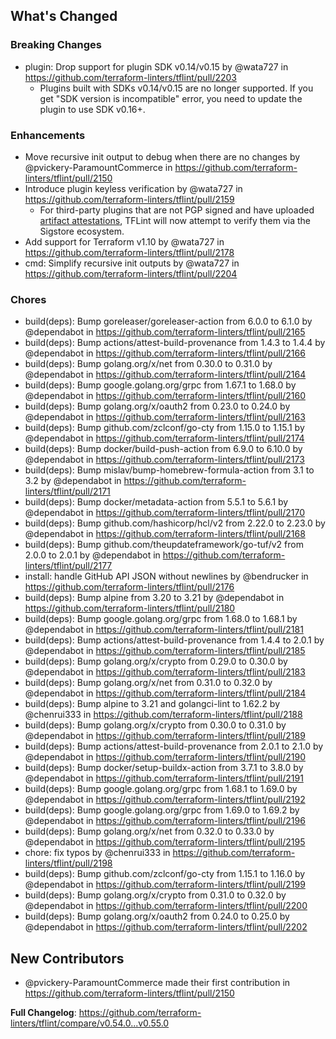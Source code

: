 ## What's Changed

### Breaking Changes
* plugin: Drop support for plugin SDK v0.14/v0.15 by @wata727 in https://github.com/terraform-linters/tflint/pull/2203
  * Plugins built with SDKs v0.14/v0.15 are no longer supported. If you get "SDK version is incompatible" error, you need to update the plugin to use SDK v0.16+.

### Enhancements
* Move recursive init output to debug when there are no changes by @pvickery-ParamountCommerce in https://github.com/terraform-linters/tflint/pull/2150
* Introduce plugin keyless verification by @wata727 in https://github.com/terraform-linters/tflint/pull/2159
  * For third-party plugins that are not PGP signed and have uploaded [artifact attestations](https://docs.github.com/en/actions/security-for-github-actions/using-artifact-attestations/using-artifact-attestations-to-establish-provenance-for-builds), TFLint will now attempt to verify them via the Sigstore ecosystem.
* Add support for Terraform v1.10 by @wata727 in https://github.com/terraform-linters/tflint/pull/2178
* cmd: Simplify recursive init outputs by @wata727 in https://github.com/terraform-linters/tflint/pull/2204

### Chores
* build(deps): Bump goreleaser/goreleaser-action from 6.0.0 to 6.1.0 by @dependabot in https://github.com/terraform-linters/tflint/pull/2165
* build(deps): Bump actions/attest-build-provenance from 1.4.3 to 1.4.4 by @dependabot in https://github.com/terraform-linters/tflint/pull/2166
* build(deps): Bump golang.org/x/net from 0.30.0 to 0.31.0 by @dependabot in https://github.com/terraform-linters/tflint/pull/2164
* build(deps): Bump google.golang.org/grpc from 1.67.1 to 1.68.0 by @dependabot in https://github.com/terraform-linters/tflint/pull/2160
* build(deps): Bump golang.org/x/oauth2 from 0.23.0 to 0.24.0 by @dependabot in https://github.com/terraform-linters/tflint/pull/2163
* build(deps): Bump github.com/zclconf/go-cty from 1.15.0 to 1.15.1 by @dependabot in https://github.com/terraform-linters/tflint/pull/2174
* build(deps): Bump docker/build-push-action from 6.9.0 to 6.10.0 by @dependabot in https://github.com/terraform-linters/tflint/pull/2173
* build(deps): Bump mislav/bump-homebrew-formula-action from 3.1 to 3.2 by @dependabot in https://github.com/terraform-linters/tflint/pull/2171
* build(deps): Bump docker/metadata-action from 5.5.1 to 5.6.1 by @dependabot in https://github.com/terraform-linters/tflint/pull/2170
* build(deps): Bump github.com/hashicorp/hcl/v2 from 2.22.0 to 2.23.0 by @dependabot in https://github.com/terraform-linters/tflint/pull/2168
* build(deps): Bump github.com/theupdateframework/go-tuf/v2 from 2.0.0 to 2.0.1 by @dependabot in https://github.com/terraform-linters/tflint/pull/2177
* install: handle GitHub API JSON without newlines by @bendrucker in https://github.com/terraform-linters/tflint/pull/2176
* build(deps): Bump alpine from 3.20 to 3.21 by @dependabot in https://github.com/terraform-linters/tflint/pull/2180
* build(deps): Bump google.golang.org/grpc from 1.68.0 to 1.68.1 by @dependabot in https://github.com/terraform-linters/tflint/pull/2181
* build(deps): Bump actions/attest-build-provenance from 1.4.4 to 2.0.1 by @dependabot in https://github.com/terraform-linters/tflint/pull/2185
* build(deps): Bump golang.org/x/crypto from 0.29.0 to 0.30.0 by @dependabot in https://github.com/terraform-linters/tflint/pull/2183
* build(deps): Bump golang.org/x/net from 0.31.0 to 0.32.0 by @dependabot in https://github.com/terraform-linters/tflint/pull/2184
* build(deps): Bump alpine to 3.21 and golangci-lint to 1.62.2 by @chenrui333 in https://github.com/terraform-linters/tflint/pull/2188
* build(deps): Bump golang.org/x/crypto from 0.30.0 to 0.31.0 by @dependabot in https://github.com/terraform-linters/tflint/pull/2189
* build(deps): Bump actions/attest-build-provenance from 2.0.1 to 2.1.0 by @dependabot in https://github.com/terraform-linters/tflint/pull/2190
* build(deps): Bump docker/setup-buildx-action from 3.7.1 to 3.8.0 by @dependabot in https://github.com/terraform-linters/tflint/pull/2191
* build(deps): Bump google.golang.org/grpc from 1.68.1 to 1.69.0 by @dependabot in https://github.com/terraform-linters/tflint/pull/2192
* build(deps): Bump google.golang.org/grpc from 1.69.0 to 1.69.2 by @dependabot in https://github.com/terraform-linters/tflint/pull/2196
* build(deps): Bump golang.org/x/net from 0.32.0 to 0.33.0 by @dependabot in https://github.com/terraform-linters/tflint/pull/2195
* chore: fix typos by @chenrui333 in https://github.com/terraform-linters/tflint/pull/2198
* build(deps): Bump github.com/zclconf/go-cty from 1.15.1 to 1.16.0 by @dependabot in https://github.com/terraform-linters/tflint/pull/2199
* build(deps): Bump golang.org/x/crypto from 0.31.0 to 0.32.0 by @dependabot in https://github.com/terraform-linters/tflint/pull/2200
* build(deps): Bump golang.org/x/oauth2 from 0.24.0 to 0.25.0 by @dependabot in https://github.com/terraform-linters/tflint/pull/2202

## New Contributors
* @pvickery-ParamountCommerce made their first contribution in https://github.com/terraform-linters/tflint/pull/2150

**Full Changelog**: https://github.com/terraform-linters/tflint/compare/v0.54.0...v0.55.0
